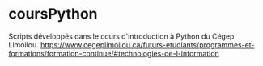 # coursPython
Scripts développés dans le cours d'introduction à Python du Cégep Limoilou.
https://www.cegeplimoilou.ca/futurs-etudiants/programmes-et-formations/formation-continue/#technologies-de-l-information
